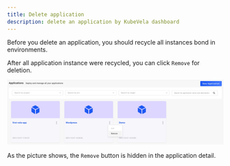 ```yaml
---
title: Delete application
description: delete an application by KubeVela dashboard
---
```


Before you delete an application, you should recycle all instances bond in environments.

After all application instance were recycled, you can click `Remove` for deletion.

![delete application](../../../resources/app-delete.jpg)

As the picture shows, the `Remove` button is hidden in the application detail.
